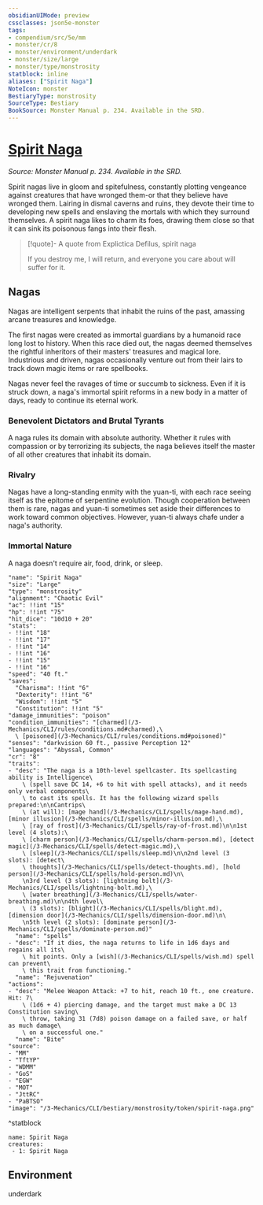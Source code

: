 ```yaml
---
obsidianUIMode: preview
cssclasses: json5e-monster
tags:
- compendium/src/5e/mm
- monster/cr/8
- monster/environment/underdark
- monster/size/large
- monster/type/monstrosity
statblock: inline
aliases: ["Spirit Naga"]
NoteIcon: monster
BestiaryType: monstrosity
SourceType: Bestiary
BookSource: Monster Manual p. 234. Available in the SRD.
---
```

# [Spirit Naga](3-Mechanics\CLI\bestiary\monstrosity/spirit-naga.md)
*Source: Monster Manual p. 234. Available in the SRD.*  

Spirit nagas live in gloom and spitefulness, constantly plotting vengeance against creatures that have wronged them-or that they believe have wronged them. Lairing in dismal caverns and ruins, they devote their time to developing new spells and enslaving the mortals with which they surround themselves. A spirit naga likes to charm its foes, drawing them close so that it can sink its poisonous fangs into their flesh.

> [!quote]- A quote from Explictica Defilus, spirit naga  
> 
> If you destroy me, I will return, and everyone you care about will suffer for it.

## Nagas

Nagas are intelligent serpents that inhabit the ruins of the past, amassing arcane treasures and knowledge.

The first nagas were created as immortal guardians by a humanoid race long lost to history. When this race died out, the nagas deemed themselves the rightful inheritors of their masters' treasures and magical lore. Industrious and driven, nagas occasionally venture out from their lairs to track down magic items or rare spellbooks.

Nagas never feel the ravages of time or succumb to sickness. Even if it is struck down, a naga's immortal spirit reforms in a new body in a matter of days, ready to continue its eternal work.

### Benevolent Dictators and Brutal Tyrants

A naga rules its domain with absolute authority. Whether it rules with compassion or by terrorizing its subjects, the naga believes itself the master of all other creatures that inhabit its domain.

### Rivalry

Nagas have a long-standing enmity with the yuan-ti, with each race seeing itself as the epitome of serpentine evolution. Though cooperation between them is rare, nagas and yuan-ti sometimes set aside their differences to work toward common objectives. However, yuan-ti always chafe under a naga's authority.

### Immortal Nature

A naga doesn't require air, food, drink, or sleep.

```statblock
"name": "Spirit Naga"
"size": "Large"
"type": "monstrosity"
"alignment": "Chaotic Evil"
"ac": !!int "15"
"hp": !!int "75"
"hit_dice": "10d10 + 20"
"stats":
- !!int "18"
- !!int "17"
- !!int "14"
- !!int "16"
- !!int "15"
- !!int "16"
"speed": "40 ft."
"saves":
  "Charisma": !!int "6"
  "Dexterity": !!int "6"
  "Wisdom": !!int "5"
  "Constitution": !!int "5"
"damage_immunities": "poison"
"condition_immunities": "[charmed](/3-Mechanics/CLI/rules/conditions.md#charmed),\
  \ [poisoned](/3-Mechanics/CLI/rules/conditions.md#poisoned)"
"senses": "darkvision 60 ft., passive Perception 12"
"languages": "Abyssal, Common"
"cr": "8"
"traits":
- "desc": "The naga is a 10th-level spellcaster. Its spellcasting ability is Intelligence\
    \ (spell save DC 14, +6 to hit with spell attacks), and it needs only verbal components\
    \ to cast its spells. It has the following wizard spells prepared:\n\nCantrips\
    \ (at will): [mage hand](/3-Mechanics/CLI/spells/mage-hand.md), [minor illusion](/3-Mechanics/CLI/spells/minor-illusion.md),\
    \ [ray of frost](/3-Mechanics/CLI/spells/ray-of-frost.md)\n\n1st level (4 slots):\
    \ [charm person](/3-Mechanics/CLI/spells/charm-person.md), [detect magic](/3-Mechanics/CLI/spells/detect-magic.md),\
    \ [sleep](/3-Mechanics/CLI/spells/sleep.md)\n\n2nd level (3 slots): [detect\
    \ thoughts](/3-Mechanics/CLI/spells/detect-thoughts.md), [hold person](/3-Mechanics/CLI/spells/hold-person.md)\n\
    \n3rd level (3 slots): [lightning bolt](/3-Mechanics/CLI/spells/lightning-bolt.md),\
    \ [water breathing](/3-Mechanics/CLI/spells/water-breathing.md)\n\n4th level\
    \ (3 slots): [blight](/3-Mechanics/CLI/spells/blight.md), [dimension door](/3-Mechanics/CLI/spells/dimension-door.md)\n\
    \n5th level (2 slots): [dominate person](/3-Mechanics/CLI/spells/dominate-person.md)"
  "name": "spells"
- "desc": "If it dies, the naga returns to life in 1d6 days and regains all its\
    \ hit points. Only a [wish](/3-Mechanics/CLI/spells/wish.md) spell can prevent\
    \ this trait from functioning."
  "name": "Rejuvenation"
"actions":
- "desc": "Melee Weapon Attack: +7 to hit, reach 10 ft., one creature. Hit: 7\
    \ (1d6 + 4) piercing damage, and the target must make a DC 13 Constitution saving\
    \ throw, taking 31 (7d8) poison damage on a failed save, or half as much damage\
    \ on a successful one."
  "name": "Bite"
"source":
- "MM"
- "TftYP"
- "WDMM"
- "GoS"
- "EGW"
- "MOT"
- "JttRC"
- "PaBTSO"
"image": "/3-Mechanics/CLI/bestiary/monstrosity/token/spirit-naga.png"
```
^statblock

```encounter-table
name: Spirit Naga
creatures:
 - 1: Spirit Naga
```

## Environment

underdark